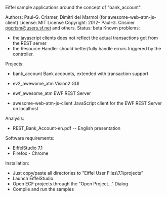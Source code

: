 Eiffel sample applications around the concept of "bank_account".

Authors: Paul-G. Crismer, Dimitri del Marmol (for awesome-web-atm-js-client)
License: MIT License
Copyright: 2012- Paul-G. Crismer <pgcrism@users.sf.net> and others.
Status: beta 
Known problems: 
  - the javascript clients does not reflect the actual transactions got from the REST server
  - the Resource Handler should better/fully handle errors triggered by the controller.

Projects:

* bank_account
Bank accounts, extended with transaction support

* ev2_awewome_atm
Vision2 GUI

* ewf_awesome_atm
EWF REST Server

* awesome-web-atm-js-client
JavaScript client for the EWF REST Server on localhost

Analysis:
* REST_Bank_Account-en.pdf -- English presentation

Software requirements:
* EiffelStudio 7.1
* Firefox - Chrome

Installation:
* Just copy/paste all directories to  "Eiffel User Files\7.1\projects"
* Launch EiffelStudio
* Open ECF projects through the "Open Project..." Dialog
* Compile and run the samples
